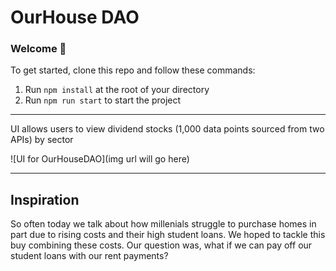 # OurHouse DAO


### **Welcome 👋**
To get started, clone this repo and follow these commands:

1. Run `npm install` at the root of your directory
2. Run `npm run start` to start the project

**************************************************************************************************
  
UI allows users to view dividend stocks (1,000 data points sourced from two APIs) by sector

![UI for OurHouseDAO](img url will go here)
**************************************************************************************************


## Inspiration
So often today we talk about how millenials struggle to purchase homes in part due to rising costs and their high student loans. We hoped to tackle
this buy combining these costs. Our question was, what if we can pay off our student loans with our rent payments?


